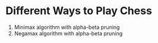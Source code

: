 # Different Ways to Play Chess

1. Minimax algorithm with alpha-beta pruning
2. Negamax algorithm with alpha-beta pruning
